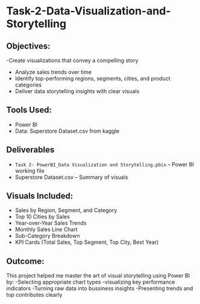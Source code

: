 # Task-2-Data-Visualization-and-Storytelling

 ## Objectives:
 -Create visualizations that convey a compelling story
- Analyze sales trends over time
- Identify top-performing regions, segments, cities, and product categories
- Deliver data storytelling insights with clear visuals

## Tools Used:
- Power BI
- Data: Superstore Dataset.csv from kaggle

## Deliverables
-  `Task 2- PowerBI_Data Visualization and Storytelling.pbix` – Power BI working file
-  Superstore Dataset.csv – Summary of visuals
  
## Visuals Included:

- Sales by Region, Segment, and Category
- Top 10 Cities by Sales
- Year-over-Year Sales Trends
- Monthly Sales Line Chart
- Sub-Category Breakdown
- KPI Cards (Total Sales, Top Segment, Top City, Best Year)

## Outcome:
This project helped me master the art of visual storytelling using Power BI by:
-Selecting appropriate chart types
-visualizing key performance indicators
-Turning raw data into bussiness insights
-Presenting trends and top contributes clearly
